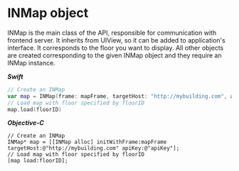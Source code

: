 # __INMap object__

INMap is the main class of the API, responsible for communication with frontend server. It inherits from UIView, so it can be added to application's interface. It corresponds to the floor you want to display.
All other objects are created corresponding to the given INMap object and they require an INMap instance.

___Swift___
```swift
// Create an INMap
var map = INMap(frame: mapFrame, targetHost: "http://mybuilding.com", apiKey: "apiKey")
// Load map with floor specified by floorID
map.load(floorID)
```

___Objective-C___
```objc
// Create an INMap
INMap* map = [[INMap alloc] initWithFrame:mapFrame targetHost:@"http://mybuilding.com" apiKey:@"apiKey"];
// Load map with floor specified by floorID
[map load:floorID];
```
